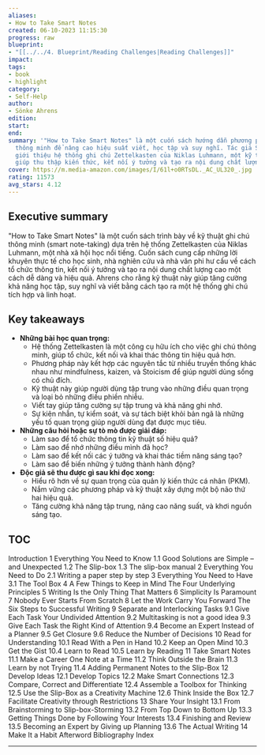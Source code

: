 ```yaml
---
aliases:
- How to Take Smart Notes
created: 06-10-2023 11:15:30
progress: raw
blueprint:
- "[[../../4. Blueprint/Reading Challenges|Reading Challenges]]"
impact:
tags:
- book
- highlight
category:
- Self-Help
author:
- Sönke Ahrens
edition:
start:
end:
summary: '"How to Take Smart Notes" là một cuốn sách hướng dẫn phương pháp ghi chú
  thông minh để nâng cao hiệu suất viết, học tập và suy nghĩ. Tác giả Sönke Ahrens
  giới thiệu hệ thống ghi chú Zettelkasten của Niklas Luhmann, một kỹ thuật hiệu quả
  giúp thu thập kiến thức, kết nối ý tưởng và tạo ra nội dung chất lượng cao.'
cover: https://m.media-amazon.com/images/I/61l+o0RTsDL._AC_UL320_.jpg
rating: 11573
avg_stars: 4.12
---
```



## Executive summary

"How to Take Smart Notes" là một cuốn sách trình bày về kỹ thuật ghi chú thông minh (smart note-taking) dựa trên hệ thống Zettelkasten của Niklas Luhmann, một nhà xã hội học nổi tiếng. Cuốn sách  cung cấp những lời khuyên thực tế cho học sinh, nhà nghiên cứu và nhà văn phi hư cấu về cách tổ chức thông tin, kết nối ý tưởng và tạo ra nội dung chất lượng cao một cách dễ dàng và hiệu quả. Ahrens  cho rằng kỹ thuật này  giúp  tăng cường khả năng học tập, suy nghĩ  và viết  bằng cách  tạo ra  một  hệ thống  ghi chú  tích hợp  và  linh hoạt.  

## Key takeaways

* **Những bài học quan trọng:**
    *  Hệ thống Zettelkasten  là một công cụ hữu ích cho việc ghi chú thông minh, giúp  tổ chức,  kết nối và  khai thác thông tin hiệu quả hơn.
    *  Phương pháp này  kết hợp các nguyên tắc  từ nhiều truyền thống  khác nhau  như  mindfulness,  kaizen,  và  Stoicism để  giúp  người dùng  sống có chủ đích.
    *  Kỹ thuật này  giúp  người dùng  tập trung  vào những điều  quan trọng  và loại bỏ  những điều  phiền nhiễu.
    *  Viết tay  giúp tăng cường  sự  tập trung  và khả năng  ghi nhớ.
    *  Sự  kiên nhẫn,  tự  kiểm soát,  và  sự  tách biệt khỏi  bản  ngã  là  những  yếu tố  quan trọng  giúp  người dùng  đạt được  mục tiêu.
* **Những câu hỏi hoặc sự tò mò được giải đáp:**
    *  Làm sao để  tổ chức  thông tin kỹ thuật số hiệu quả?
    *  Làm sao để  nhớ những điều  mình đã  học?
    *  Làm sao để  kết nối các  ý tưởng  và  khai thác  tiềm năng sáng tạo?
    *  Làm sao để  biến những  ý tưởng  thành  hành động?
* **Độc giả sẽ thu được gì sau khi đọc xong:**
    * Hiểu rõ hơn về  sự  quan trọng  của  quản lý kiến thức cá nhân (PKM).
    *  Nắm vững  các phương pháp  và  kỹ thuật  xây dựng một  bộ não thứ hai hiệu quả.
    *  Tăng cường  khả năng  tập trung,  nâng cao  năng suất,  và  khơi nguồn  sáng tạo.

## TOC

Introduction
1 Everything You Need to Know
1.1 Good Solutions are Simple – and Unexpected
1.2 The Slip-box
1.3 The slip-box manual
2 Everything You Need to Do
2.1 Writing a paper step by step
3 Everything You Need to Have
3.1 The Tool Box
4 A Few Things to Keep in Mind
The Four Underlying Principles
5 Writing Is the Only Thing That Matters
6 Simplicity Is Paramount
7 Nobody Ever Starts From Scratch
8 Let the Work Carry You Forward
The Six Steps to Successful Writing
9 Separate and Interlocking Tasks
9.1 Give Each Task Your Undivided Attention
9.2 Multitasking is not a good idea
9.3 Give Each Task the Right Kind of Attention
9.4 Become an Expert Instead of a Planner
9.5 Get Closure
9.6 Reduce the Number of Decisions
10 Read for Understanding
10.1 Read With a Pen in Hand
10.2 Keep an Open Mind
10.3 Get the Gist
10.4 Learn to Read
10.5 Learn by Reading
11 Take Smart Notes
11.1 Make a Career One Note at a Time
11.2 Think Outside the Brain
11.3 Learn by not Trying
11.4 Adding Permanent Notes to the Slip-Box
12 Develop Ideas
12.1 Develop Topics
12.2 Make Smart Connections
12.3 Compare, Correct and Differentiate
12.4 Assemble a Toolbox for Thinking
12.5 Use the Slip-Box as a Creativity Machine
12.6 Think Inside the Box
12.7 Facilitate Creativity through Restrictions
13 Share Your Insight
13.1 From Brainstorming to Slip-box-Storming
13.2 From Top Down to Bottom Up
13.3 Getting Things Done by Following Your Interests
13.4 Finishing and Review
13.5 Becoming an Expert by Giving up Planning
13.6 The Actual Writing
14 Make It a Habit
Afterword
Bibliography
Index

---

